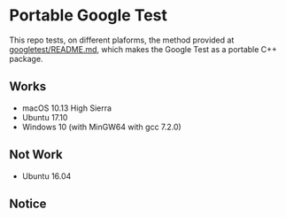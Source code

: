 # Portable Google Test

This repo tests, on different plaforms, the method provided at [googletest/README.md](https://github.com/google/googletest/blob/master/googletest/README.md),
which makes the Google Test as a portable C++ package.


## Works

+ macOS 10.13 High Sierra
+ Ubuntu 17.10
+ Windows 10 (with MinGW64 with gcc 7.2.0)

## Not Work

+ Ubuntu 16.04


## Notice



